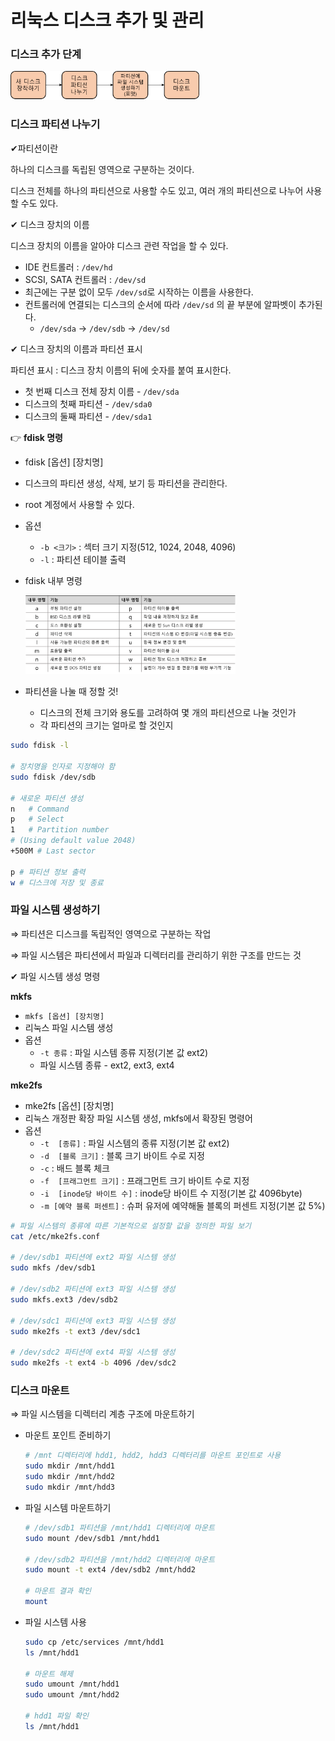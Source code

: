 리눅스 디스크 추가 및 관리
===

### 디스크 추가 단계
<img src = "./imgs/디스크 추가 단계.png" width="60%" height="30%" >

### 디스크 파티션 나누기

✔파티션이란

하나의 디스크를 독립된 영역으로 구분하는 것이다.

디스크 전체를 하나의 파티션으로 사용할 수도 있고, 여러 개의 파티션으로 나누어 사용할 수도 있다.

✔ 디스크 장치의 이름

디스크 장치의 이름을 알아야 디스크 관련 작업을 할 수 있다.

- IDE 컨트롤러 :  `/dev/hd`
- SCSI, SATA 컨트롤러 : `/dev/sd`
- 최근에는 구분 없이 모두 `/dev/sd`로 시작하는 이름을 사용한다.
- 컨트롤러에 연결되는 디스크의 순서에 따라 `/dev/sd` 의 끝 부분에 알파벳이 추가된다.
    - `/dev/sda` → `/dev/sdb` → `/dev/sd`

✔ 디스크 장치의 이름과 파티션 표시

파티션 표시 : 디스크 장치 이름의 뒤에 숫자를 붙여 표시한다.

- 첫 번째 디스크 전체 장치 이름 -    `/dev/sda`
- 디스크의 첫째 파티션 - `/dev/sda0`
- 디스크의 둘째 파티션 - `/dev/sda1`

👉 **fdisk 명령**

- fdisk [옵션] [장치명]
- 디스크의 파티션 생성, 삭제, 보기 등 파티션을 관리한다.
- root 계정에서 사용할 수 있다.
- 옵션
    - `-b <크기>` : 섹터 크기 지정(512, 1024, 2048, 4096)
    - `-l` : 파티션 테이블 출력
- fdisk 내부 명령

    <img src = "./imgs/fdisk_내부_명령.png" width="70%" height="50%" >
- 파티션을 나눌 때 정할 것!
    - 디스크의 전체 크기와 용도를 고려하여 몇 개의 파티션으로 나눌 것인가
    - 각 파티션의 크기는 얼마로 할 것인지

```bash
sudo fdisk -l

# 장치명을 인자로 지정해야 함
sudo fdisk /dev/sdb

# 새로운 파티션 생성
n   # Command
p   # Select
1   # Partition number
# (Using default value 2048)
+500M # Last sector

p # 파티션 정보 출력
w # 디스크에 저장 및 종료
```



### 파일 시스템 생성하기

⇒ 파티션은 디스크를 독립적인 영역으로 구분하는 작업

⇒ 파일 시스템은 파티션에서 파일과 디렉터리를 관리하기 위한 구조를 만드는 것

✔ 파일 시스템 생성 명령

**mkfs**

- `mkfs [옵션] [장치명]`
- 리눅스 파일 시스템 생성
- 옵션
    - `-t 종류` :  파일 시스템 종류 지정(기본 값 ext2)
    - 파일 시스템 종류 - ext2, ext3, ext4

**mke2fs**

- mke2fs [옵션] [장치명]
- 리눅스 개정판 확장 파일 시스템 생성, mkfs에서 확장된 명령어
- 옵션
    - `-t  [종류]` : 파일 시스템의 종류 지정(기본 값 ext2)
    - `-d  [블록 크기]` : 블록 크기 바이트 수로 지정
    - `-c` : 배드 블록 체크
    - `-f  [프래그먼트 크기]` : 프래그먼트 크기 바이트 수로 지정
    - `-i  [inode당 바이트 수]` : inode당 바이트 수 지정(기본 값 4096byte)
    - `-m [예약 블록 퍼센트]` : 슈퍼 유저에 예약해둘 블록의 퍼센트 지정(기본 값 5%)

```bash
# 파일 시스템의 종류에 따른 기본적으로 설정할 값을 정의한 파일 보기
cat /etc/mke2fs.conf

# /dev/sdb1 파티션에 ext2 파일 시스템 생성
sudo mkfs /dev/sdb1

# /dev/sdb2 파티션에 ext3 파일 시스템 생성
sudo mkfs.ext3 /dev/sdb2

# /dev/sdc1 파티션에 ext3 파일 시스템 생성
sudo mke2fs -t ext3 /dev/sdc1

# /dev/sdc2 파티션에 ext4 파일 시스템 생성
sudo mke2fs -t ext4 -b 4096 /dev/sdc2
```

### 디스크 마운트

⇒ 파일 시스템을 디렉터리 계층 구조에 마운트하기

- 마운트 포인트 준비하기

    ```bash
    # /mnt 디렉터리에 hdd1, hdd2, hdd3 디렉터리를 마운트 포인트로 사용
    sudo mkdir /mnt/hdd1
    sudo mkdir /mnt/hdd2
    sudo mkdir /mnt/hdd3
    ```

- 파일 시스템 마운트하기

    ```bash
    # /dev/sdb1 파티션을 /mnt/hdd1 디렉터리에 마운트
    sudo mount /dev/sdb1 /mnt/hdd1

    # /dev/sdb2 파티션을 /mnt/hdd2 디렉터리에 마운트
    sudo mount -t ext4 /dev/sdb2 /mnt/hdd2

    # 마운트 결과 확인
    mount
    ```

- 파일 시스템 사용

    ```bash
    sudo cp /etc/services /mnt/hdd1
    ls /mnt/hdd1

    # 마운트 해제
    sudo umount /mnt/hdd1
    sudo umount /mnt/hdd2

    # hdd1 파일 확인
    ls /mnt/hdd1
    ```
    
   
